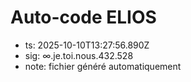 # Auto-code ELIOS
- ts: 2025-10-10T13:27:56.890Z
- sig: ∞.je.toi.nous.432.528
- note: fichier généré automatiquement